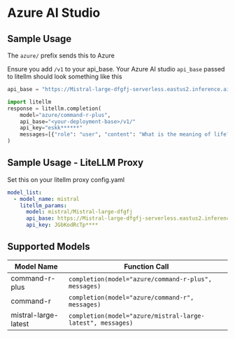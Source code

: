 # Azure AI Studio

## Sample Usage
The `azure/` prefix sends this to Azure

Ensure you add `/v1` to your api_base. Your Azure AI studio `api_base` passed to litellm should look something like this
```python
api_base = "https://Mistral-large-dfgfj-serverless.eastus2.inference.ai.azure.com/v1/"
```

```python
import litellm
response = litellm.completion(
    model="azure/command-r-plus",
    api_base="<your-deployment-base>/v1/"
    api_key="eskk******"
    messages=[{"role": "user", "content": "What is the meaning of life?"}],
)
```

## Sample Usage - LiteLLM Proxy

Set this on your litellm proxy config.yaml
```yaml
model_list:
  - model_name: mistral
    litellm_params:
      model: mistral/Mistral-large-dfgfj
      api_base: https://Mistral-large-dfgfj-serverless.eastus2.inference.ai.azure.com/v1/
      api_key: JGbKodRcTp****
```

## Supported Models

| Model Name               | Function Call                                                                                                                                                      |
|--------------------------|------------------------------------------------------------------------------------------------------------------------------------------------------------------|
| command-r-plus | `completion(model="azure/command-r-plus", messages)` | 
| command-r | `completion(model="azure/command-r", messages)` | 
| mistral-large-latest | `completion(model="azure/mistral-large-latest", messages)` | 



